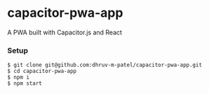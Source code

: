 # capacitor-pwa-app

A PWA built with Capacitor.js and React

### Setup

```
$ git clone git@github.com:dhruv-m-patel/capacitor-pwa-app.git
$ cd capacitor-pwa-app
$ npm i
$ npm start
```
